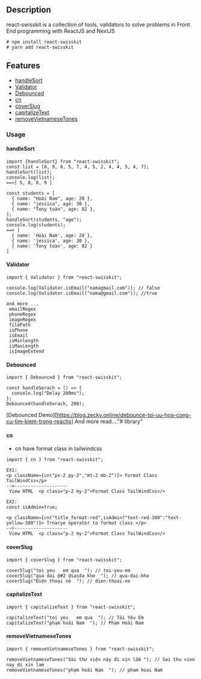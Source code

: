 ## Description

react-swisskit is a collection of tools, validators to solve problems in Front End programming with ReactJS and NextJS

```
# npm install react-swisskit
# yarn add react-swisskit
```

## Features

- [handleSort](#handleSort)
- [Validator](#Validator)
- [Debounced](#Debounced)
- [cn](#cn)
- [coverSlug](#coverSlug)
- [capitalizeText](#capitalizeText)
- [removeVietnameseTones](#removeVietnameseTones)

### Usage

#### handleSort

```
import {handleSort} from "react-swisskit";
const list = [8, 9, 8, 5, 7, 4, 5, 2, 4, 4, 5, 4, 7];
handleSort(list);
console.log(list);
==>[ 5, 8, 8, 9 ]

const students = [
  { name: "Hoài Nam", age: 20 },
  { name: "jessica", age: 30 },
  { name: "Tony toàn", age: 82 },
];
handleSort(students, "age");
console.log(students);
==> [
  { name: 'Hoài Nam', age: 20 },
  { name: 'jessica', age: 30 },
  { name: 'Tony toàn', age: 82 }
]
```

#### Validator

```
import { Validator } from "react-swisskit";

console.log(Validator.isEmail("namagmail.com")); // false
console.log(Validator.isEmail("nama@gmail.com")); //true

and more ...
 emailRegex
 phoneRegex
 imageRegex
 filePath
 isPhone
 isEmail
 isMinlength
 isMaxLength
 isImageExtend
```

#### Debounced

```
import { Debounced } from "react-swisskit";

const handleSerach = () => {
  console.log("Delay 200ms");
};
Debounced(handleSerach, 200);
```

[Debounced Demo][https://blog.zecky.online/debounce-toi-uu-hoa-cong-cu-tim-kiem-trong-reactjs]
And more read...."# library"

#### cn

- cn have format class in tailwindcss

```
import { cn } from "react-swisskit";

EX1:
<p className={cn("px-2 py-2","mt-2 mb-2")}> Format Class TailWindCss</p>
-->--------------------
 View HTML  <p class="p-2 my-2">Format Class TailWindCss</>

EX2:
const isAdmin=true;

<p className={cn("title_format-red",isAdmin?"text-red-300":"text-yellow-300")}> Trnarye operator to format class </p>
-->--------------------
 View HTML  <p class="p-2 my-2">Format Class TailWindCss</>

```

#### coverSlug

```
import { coverSlug } from "react-swisskit";

coverSlug("toi yeu   em qua  "); // toi-yeu-em
coverSlug("qua dai @#2 dsasda khơ  "); // qua-dai-kho
coverSlug("Điện thoại nè  "); // dien-thoai-ne
```

#### capitalizeText

```
import { capitalizeText } from "react-swisskit";

capitalizeText("toi yeu   em qua  "); // Tôi Yêu Em
capitalizeText("phạm hoài Nam  "); // Phạm Hoài Nam
```

#### removeVietnameseTones

```
import { removeVietnameseTones } from "react-swisskit";

removeVietnameseTones("Sài thư viện này đi xịn lắm "); // Sai thu vien nay di xin lam
removeVietnameseTones("phạm hoài Nam  "); // pham hoai Nam
```
